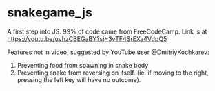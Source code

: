 # snakegame_js
A first step into JS. 99% of code came from FreeCodeCamp. Link is at https://youtu.be/uyhzCBEGaBY?si=3vTF4SrEXa4VdpQ5 

Features not in video, suggested by YouTube user @DmitriyKochkarev:
1. Preventing food from spawning in snake body
2. Preventing snake from reversing on itself. (ie. if moving to the right, pressing the left key will have no outcome). 
